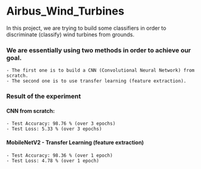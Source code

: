 # Airbus_Wind_Turbines

In this project, we are trying to build some classifiers in order to discriminate (classify) wind turbines from grounds.

### We are essentially using two methods in order to achieve our goal.
    - The first one is to build a CNN (Convolutional Neural Network) from scratch.
    - The second one is to use transfer learning (feature extraction).
    
### Result of the experiment

#### CNN from scratch:
    - Test Accuracy: 98.76 % (over 3 epochs)
    - Test Loss: 5.33 % (over 3 epochs)
#### MobileNetV2 - Transfer Learning (feature extraction)
    - Test Accuracy: 98.36 % (over 1 epoch)
    - Test Loss: 4.78 % (over 1 epoch)

